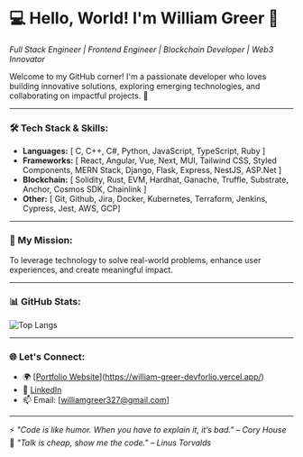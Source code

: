 # 💻 Hello, World! I'm William Greer 👋  
*Full Stack Engineer | Frontend Engineer | Blockchain Developer | Web3 Innovator*

Welcome to my GitHub corner! I'm a passionate developer who loves building innovative solutions, exploring emerging technologies, and collaborating on impactful projects. 🚀  

---

### 🛠️ Tech Stack & Skills:
- **Languages:** [ C, C++, C#, Python, JavaScript, TypeScript, Ruby ]
- **Frameworks:** [ React, Angular, Vue, Next, MUI, Tailwind CSS, Styled Components, MERN Stack, Django, Flask, Express, NestJS, ASP.Net ]
- **Blockchain:** [ Solidity, Rust, EVM, Hardhat, Ganache, Truffle, Substrate, Anchor, Cosmos SDK, Chainlink ]  
- **Other:** [ Git, Github, Jira, Docker, Kubernetes, Terraform, Jenkins, Cypress, Jest, AWS, GCP]  

---

### 🎯 My Mission:
To leverage technology to solve real-world problems, enhance user experiences, and create meaningful impact.

---

### 📊 GitHub Stats:
![Top Langs](https://github-readme-stats.vercel.app/api/top-langs/?username=0x4k-helios&layout=compact&theme=radical)

---

### 🌐 Let's Connect:
- 🌍 [[Portfolio Website](#)](https://william-greer-devforlio.vercel.app/)  
- 💼 [LinkedIn](https://www.linkedin.com/in/william-greer-chase)  
- 📫 Email: [williamgreer327@gmail.com]

---

⚡ *"Code is like humor. When you have to explain it, it’s bad." – Cory House*
<br>
🎯 *"Talk is cheap, show me the code." – Linus Torvalds*
